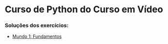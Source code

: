 # Curso de Python do Curso em Vídeo

### Soluções dos exercícios:

* [Mundo 1: Fundamentos](mundo-1)
<!-- * [Mundo 2: Estruturas de Controle](mundo-2) -->
<!-- * [Mundo 3: Estruturas Compostas](mundo-3) -->
